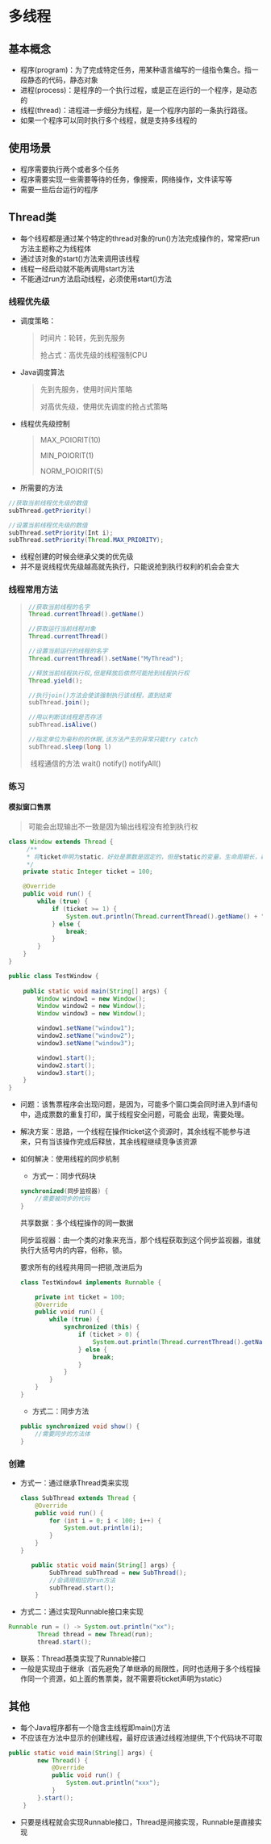 # 多线程

## 基本概念

+ 程序(program)：为了完成特定任务，用某种语言编写的一组指令集合。指一段静态的代码，静态对象
+ 进程(process)：是程序的一个执行过程，或是正在运行的一个程序，是动态的
+ 线程(thread)：进程进一步细分为线程，是一个程序内部的一条执行路径。
+ 如果一个程序可以同时执行多个线程，就是支持多线程的

## 使用场景

+ 程序需要执行两个或者多个任务
+ 程序需要实现一些需要等待的任务，像搜索，网络操作，文件读写等
+ 需要一些后台运行的程序

## Thread类

+ 每个线程都是通过某个特定的thread对象的run()方法完成操作的，常常把run方法主题称之为线程体
+ 通过该对象的start()方法来调用该线程
+ 线程一经启动就不能再调用start方法
+ 不能通过run方法启动线程，必须使用start()方法

### 线程优先级

+ 调度策略：

  > 时间片：轮转，先到先服务
  >
  > 抢占式：高优先级的线程强制CPU

+ Java调度算法

  > 先到先服务，使用时间片策略
  >
  > 对高优先级，使用优先调度的抢占式策略

+ 线程优先级控制

  > MAX_POIORIT(10)
  >
  > MIN_POIORIT(1)
  >
  > NORM_POIORIT(5)

+ 所需要的方法

```java
//获取当前线程优先级的数值
subThread.getPriority()
```

~~~ java
//设置当前线程优先级的数值
subThread.setPriority(Int i);
subThread.setPriority(Thread.MAX_PRIORITY);
~~~

+ 线程创建的时候会继承父类的优先级
+ 并不是说线程优先级越高就先执行，只能说抢到执行权利的机会会变大

### 线程常用方法

> ```java
> //获取当前线程的名字
> Thread.currentThread().getName()
> ```
>
> ```java
> //获取运行当前线程对象
> Thread.currentThread()
> ```
>
> ```java
> //设置当前运行的线程的名字
> Thread.currentThread().setName("MyThread");
> ```
>
> ```java
> //释放当前线程执行权,但是释放后依然可能抢到线程执行权
> Thread.yield();
> ```
>
> ``` java
> //执行join()方法会使该强制执行该线程，直到结束
> subThread.join();
> ```
>
> ```java
> //用以判断该线程是否存活
> subThread.isAlive()
> ```
>
> ~~~ java
> //指定单位为毫秒的的休眠,该方法产生的异常只能try catch
> subThread.sleep(long l)
> ~~~
>
> ​	线程通信的方法 wait() notify() notifyAll()

### 练习

#### 模拟窗口售票

> 可能会出现输出不一致是因为输出线程没有抢到执行权

```java
class Window extends Thread {
     /**
     * 将ticket申明为static，好处是票数是固定的，但是static的变量，生命周期长，耗费资源
     */
    private static Integer ticket = 100;

    @Override
    public void run() {
        while (true) {
            if (ticket >= 1) {
                System.out.println(Thread.currentThread().getName() + "出售了一张票,当前剩余：" + Window.ticket-- + "张");
            } else {
                break;
            }
        }
    }
}

public class TestWindow {
    
    public static void main(String[] args) {
        Window window1 = new Window();
        Window window2 = new Window();
        Window window3 = new Window();

        window1.setName("window1");
        window2.setName("window2");
        window3.setName("window3");

        window1.start();
        window2.start();
        window3.start();
    }
}
```

+ 问题：该售票程序会出现问题，是因为，可能多个窗口类会同时进入到if语句中，造成票数的重复打印，属于线程安全问题，可能会 	出现，需要处理。

+ 解决方案：思路，一个线程在操作ticket这个资源时，其余线程不能参与进来，只有当该操作完成后释放，其余线程继续竞争该资源

+ 如何解决：使用线程的同步机制

  + 方式一：同步代码块

  ~~~ java
  synchronized(同步监视器) {
      //需要被同步的代码
  }
  ~~~

  共享数据：多个线程操作的同一数据

  同步监视器：由一个类的对象来充当，那个线程获取到这个同步监视器，谁就执行大括号内的内容，俗称，锁。

  要求所有的线程共用同一把锁,改进后为

  ``` java
  class TestWindow4 implements Runnable {
  
      private int ticket = 100;
      @Override
      public void run() {
          while (true) {
              synchronized (this) {
                  if (ticket > 0) {
                      System.out.println(Thread.currentThread().getName() + "出售了一张票,当前剩余：" + ticket-- + "张");
                  } else {
                      break;
                  }
              }
          }
      }
  }
  ```

  + 方式二：同步方法

  ~~~ java
  public synchronized void show() {
      //需要同步的方法体
  }
  ~~~




### 创建

+ 方式一：通过继承Thread类来实现

  ```java
  class SubThread extends Thread {
      @Override
      public void run() {
          for (int i = 0; i < 100; i++) {
              System.out.println(i);
          }
      }
  }
  ```

  ```java
     public static void main(String[] args) {
          SubThread subThread = new SubThread();
          //会调用相应的run方法
          subThread.start();
      }
  ```

+ 方式二：通过实现Runnable接口来实现

```java
Runnable run = () -> System.out.println("xx");
        Thread thread = new Thread(run);
        thread.start();
```

+  联系：Thread基类实现了Runnable接口
+ 一般是实现由于继承（首先避免了单继承的局限性，同时也适用于多个线程操作同一个资源，如上面的售票类，就不需要将ticket声明为static）

##  其他

+ 每个Java程序都有一个隐含主线程即main()方法
+ 不应该在方法中显示的创建线程，最好应该通过线程池提供,下个代码块不可取

```java
public static void main(String[] args) {
        new Thread() {
            @Override
            public void run() {
                System.out.println("xxx");
            }
        }.start();
    }
```

+ 只要是线程就会实现Runnable接口，Thread是间接实现，Runnable是直接实现